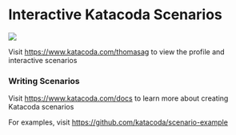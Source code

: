# Interactive Katacoda Scenarios

[![](http://shields.katacoda.com/katacoda/thomasag/count.svg)](https://www.katacoda.com/thomasag "Get your profile on Katacoda.com")

Visit https://www.katacoda.com/thomasag to view the profile and interactive scenarios

### Writing Scenarios
Visit https://www.katacoda.com/docs to learn more about creating Katacoda scenarios

For examples, visit https://github.com/katacoda/scenario-example
